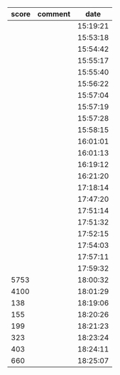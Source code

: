 |score|comment|date|
|------|------|------|
|||15:19:21|
|||15:53:18|
|||15:54:42|
|||15:55:17|
|||15:55:40|
|||15:56:22|
|||15:57:04|
|||15:57:19|
|||15:57:28|
|||15:58:15|
|||16:01:01|
|||16:01:13|
|||16:19:12|
|||16:21:20|
|||17:18:14|
|||17:47:20|
|||17:51:14|
|||17:51:32|
|||17:52:15|
|||17:54:03|
|||17:57:11|
|||17:59:32|
|5753||18:00:32|
|4100||18:01:29|
|138||18:19:06|
|155||18:20:26|
|199||18:21:23|
|323||18:23:24|
|403||18:24:11|
|660||18:25:07|
